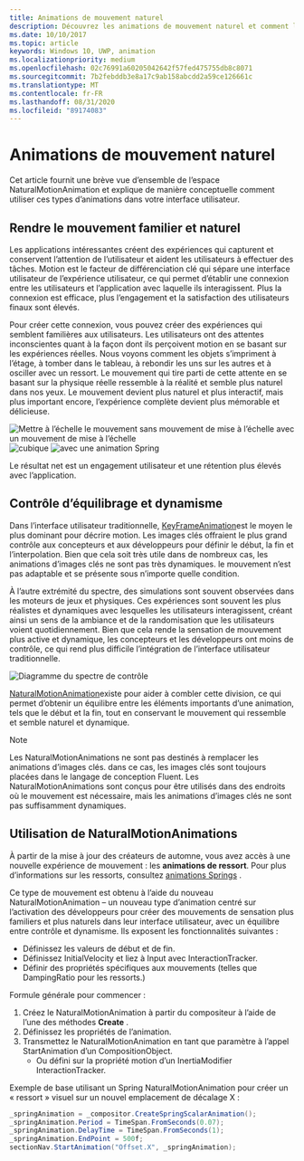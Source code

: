 ```yaml
---
title: Animations de mouvement naturel
description: Découvrez les animations de mouvement naturel et comment les utiliser dans l’interface utilisateur de votre application.
ms.date: 10/10/2017
ms.topic: article
keywords: Windows 10, UWP, animation
ms.localizationpriority: medium
ms.openlocfilehash: 02c76991a60205042642f57fed475755db8c8071
ms.sourcegitcommit: 7b2febddb3e8a17c9ab158abcdd2a59ce126661c
ms.translationtype: MT
ms.contentlocale: fr-FR
ms.lasthandoff: 08/31/2020
ms.locfileid: "89174083"
---
```

# <a name="natural-motion-animations"></a>Animations de mouvement naturel

Cet article fournit une brève vue d’ensemble de l’espace NaturalMotionAnimation et explique de manière conceptuelle comment utiliser ces types d’animations dans votre interface utilisateur.

## <a name="making-motion-feel-familiar-and-natural"></a>Rendre le mouvement familier et naturel

Les applications intéressantes créent des expériences qui capturent et conservent l’attention de l’utilisateur et aident les utilisateurs à effectuer des tâches. Motion est le facteur de différenciation clé qui sépare une interface utilisateur de l’expérience utilisateur, ce qui permet d’établir une connexion entre les utilisateurs et l’application avec laquelle ils interagissent. Plus la connexion est efficace, plus l’engagement et la satisfaction des utilisateurs finaux sont élevés.

Pour créer cette connexion, vous pouvez créer des expériences qui semblent familières aux utilisateurs. Les utilisateurs ont des attentes inconscientes quant à la façon dont ils perçoivent motion en se basant sur les expériences réelles. Nous voyons comment les objets s’impriment à l’étage, à tomber dans le tableau, à rebondir les uns sur les autres et à osciller avec un ressort. Le mouvement qui tire parti de cette attente en se basant sur la physique réelle ressemble à la réalité et semble plus naturel dans nos yeux. Le mouvement devient plus naturel et plus interactif, mais plus important encore, l’expérience complète devient plus mémorable et délicieuse.

![Mettre à l’échelle le mouvement sans mouvement de mise à l’échelle avec un mouvement de mise à l’échelle ](images/animation/scale-no-animation.gif)
 ![ cubique ](images/animation/scale-cubic-bezier.gif)
 ![ avec une animation Spring](images/animation/scale-spring.gif)

Le résultat net est un engagement utilisateur et une rétention plus élevés avec l’application.

## <a name="balancing-control-and-dynamism"></a>Contrôle d’équilibrage et dynamisme

Dans l’interface utilisateur traditionnelle, [KeyFrameAnimation](/uwp/api/windows.ui.composition.keyframeanimation)est le moyen le plus dominant pour décrire motion. Les images clés offraient le plus grand contrôle aux concepteurs et aux développeurs pour définir le début, la fin et l’interpolation. Bien que cela soit très utile dans de nombreux cas, les animations d’images clés ne sont pas très dynamiques. le mouvement n’est pas adaptable et se présente sous n’importe quelle condition.

À l’autre extrémité du spectre, des simulations sont souvent observées dans les moteurs de jeux et physiques. Ces expériences sont souvent les plus réalistes et dynamiques avec lesquelles les utilisateurs interagissent, créant ainsi un sens de la ambiance et de la randomisation que les utilisateurs voient quotidiennement. Bien que cela rende la sensation de mouvement plus active et dynamique, les concepteurs et les développeurs ont moins de contrôle, ce qui rend plus difficile l’intégration de l’interface utilisateur traditionnelle.

![Diagramme du spectre de contrôle](images/animation/natural-motion-diagram.png)

[NaturalMotionAnimation](/uwp/api/windows.ui.composition.naturalmotionanimation)existe pour aider à combler cette division, ce qui permet d’obtenir un équilibre entre les éléments importants d’une animation, tels que le début et la fin, tout en conservant le mouvement qui ressemble et semble naturel et dynamique.

> [!NOTE]
> Les NaturalMotionAnimations ne sont pas destinés à remplacer les animations d’images clés. dans ce cas, les images clés sont toujours placées dans le langage de conception Fluent. Les NaturalMotionAnimations sont conçus pour être utilisés dans des endroits où le mouvement est nécessaire, mais les animations d’images clés ne sont pas suffisamment dynamiques.

## <a name="using-naturalmotionanimations"></a>Utilisation de NaturalMotionAnimations

À partir de la mise à jour des créateurs de automne, vous avez accès à une nouvelle expérience de mouvement : les **animations de ressort**. Pour plus d’informations sur les ressorts, consultez [animations Springs](spring-animations.md) .

Ce type de mouvement est obtenu à l’aide du nouveau NaturalMotionAnimation – un nouveau type d’animation centré sur l’activation des développeurs pour créer des mouvements de sensation plus familiers et plus naturels dans leur interface utilisateur, avec un équilibre entre contrôle et dynamisme. Ils exposent les fonctionnalités suivantes :

- Définissez les valeurs de début et de fin.
- Définissez InitialVelocity et liez à Input avec InteractionTracker.
- Définir des propriétés spécifiques aux mouvements (telles que DampingRatio pour les ressorts.)

Formule générale pour commencer :

1. Créez le NaturalMotionAnimation à partir du compositeur à l’aide de l’une des méthodes **Create** .
1. Définissez les propriétés de l’animation.
1. Transmettez le NaturalMotionAnimation en tant que paramètre à l’appel StartAnimation d’un CompositionObject.
    - Ou défini sur la propriété motion d’un InertiaModifier InteractionTracker.

Exemple de base utilisant un Spring NaturalMotionAnimation pour créer un « ressort » visuel sur un nouvel emplacement de décalage X :

```csharp
_springAnimation = _compositor.CreateSpringScalarAnimation();
_springAnimation.Period = TimeSpan.FromSeconds(0.07);
_springAnimation.DelayTime = TimeSpan.FromSeconds(1);
_springAnimation.EndPoint = 500f;
sectionNav.StartAnimation("Offset.X", _springAnimation);
```